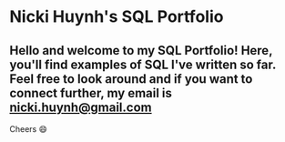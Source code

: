 # Nicki Huynh's SQL Portfolio
## Hello and welcome to my SQL Portfolio! Here, you'll find examples of SQL I've written so far. Feel free to look around and if you want to connect further, my email is nicki.huynh@gmail.com
Cheers 😄
